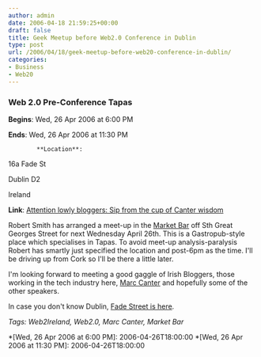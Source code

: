```yaml
---
author: admin
date: 2006-04-18 21:59:25+00:00
draft: false
title: Geek Meetup before Web2.0 Conference in Dublin
type: post
url: /2006/04/18/geek-meetup-before-web20-conference-in-dublin/
categories:
- Business
- Web20
---
```


	

		

		

### Web 2.0 Pre-Conference Tapas

		

**Begins**: Wed, 26 Apr 2006 at  6:00 PM

		

**Ends**: Wed, 26 Apr 2006 at 11:30 PM

				

			**Location**:			

16a Fade St

						

Dublin						D2

			

Ireland

		

					

**Link**: [Attention lowly bloggers: Sip from the cup of Canter wisdom](http://www.mulley.net/2006/04/18/attention-lowly-bloggers-sip-from-the-cup-of-canter-wisdom/)

				

Robert Smith has arranged a meet-up in the [Market Bar](http://www.pod.ie/about_mkt.php) off Sth Great Georges Street for next Wednesday April 26th. This is a Gastropub-style place which specialises in Tapas. To avoid meet-up analysis-paralysis Robert has smartly just specified the location and post-6pm as the time. I'll be driving up from Cork so I'll be there a little later.

I'm looking forward to meeting a good gaggle of Irish Bloggers, those working in the tech industry here, [Marc Canter](http://blog.broadbandmechanics.com/2006/04/windows-home-media-center-competition-now-owned-by-yahoo) and hopefully some of the other speakers.

In case you don't know Dublin, [Fade Street is here](http://local.live.com/?v=2&sp=aN.53.342025_-6.264257_Fade%20Street_The%20Market%20Bar).

		

_Tags: Web2Ireland, Web2.0, Marc Canter, Market Bar_

	




  *[Wed, 26 Apr 2006 at  6:00 PM]: 2006-04-26T18:00:00
  *[Wed, 26 Apr 2006 at 11:30 PM]: 2006-04-26T18:00:00
